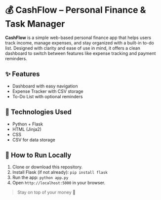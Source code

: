 # 💰 CashFlow – Personal Finance & Task Manager

**CashFlow** is a simple web-based personal finance app that helps users track income, manage expenses, and stay organized with a built-in to-do list. Designed with clarity and ease of use in mind, it offers a clean dashboard to switch between features like expense tracking and payment reminders.

## ✨ Features
- Dashboard with easy navigation
- Expense Tracker with CSV storage
- To-Do List with optional reminders

## 🔧 Technologies Used
- Python + Flask
- HTML (Jinja2)
- CSS
- CSV for data storage

## 📁 How to Run Locally
1. Clone or download this repository.
2. Install Flask (if not already): `pip install flask`
3. Run the app: `python app.py`
4. Open `http://localhost:5000` in your browser.

> Stay on top of your money 💸
